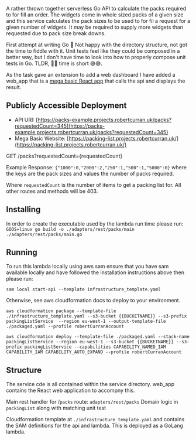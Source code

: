 A rather thrown together serverless Go API to calculate the packs required to for fill an order. The widgets come in whole sized packs of a 
given size and this service calculates the pack sizes to be used to for fil a request for a given number of widgets. It may be required to 
supply more widgets than requested due to pack size break downs.

First attempt at writing Go 🤔 Not happy with the directory structure, not got the time to fiddle with it. Unit tests feel like they could be composed in a better way, but I don't have time to look into how to properly compose unit tests in Go. TLDR, 🤷‍♂️ time is short 😅😅.

As the task gave an extension to add a web dashboard I have added a web_app that is a [mega basic React app](https://packing-list.projects.robertcurran.uk/) that calls the api and displays the result.

## Publicly Accessible Deployment
* API URI: [https://packs-example.projects.robertcurran.uk/packs?requestedCount=345](https://packs-example.projects.robertcurran.uk/packs?requestedCount=345)
* Mega Basic Website: [https://packing-list.projects.robertcurran.uk/](https://packing-list.projects.robertcurran.uk/)

GET /packs?requestedCount={requestedCount}

Example Response: `{"1000":0,"2000":2,"250":1,"500":1,"5000":0}`
where the keys are the pack sizes and values the number of packs required.

Where `requestedCount` is the number of items to get a packing list for. All other routes and methods will be 403.

## Installing
In order to create the executable used by the lambda run time please run:
`GOOS=linux go build -o ./adapters/rest/packs/main ./adapters/rest/packs/main.go`


## Running 

To run this lambda locally using aws sam ensure that you have sam available locally 
and have followed the installation instructions above then
please run:

`sam local start-api --template infrastructure_template.yaml`

Otherwise, see aws cloudformation docs to deploy to your environment.

```shell
aws cloudformation package --template-file ./infrastructure_template.yaml --s3-bucket {{BUCKETNAME}} --s3-prefix packingListService  --region eu-west-1 --output-template-file ./packaged.yaml --profile robertCurranAccount

aws cloudformation deploy --template-file ./packaged.yaml --stack-name packingListService --region eu-west-1 --s3-bucket {{BUCKETNAME}} --s3-prefix packingListService --capabilities CAPABILITY_NAMED_IAM CAPABILITY_IAM CAPABILITY_AUTO_EXPAND --profile robertCurranAccount

```

## Structure

The service cde is all contained within the service directory. web_app contains the React web application to accompny this.

Main rest handler for /`packs` route: `adapters/rest/packs`
Domain logic in  `packingList` along with matching unit test

Cloudformation template at `./infrastructure_template.yaml` and contains the SAM definitions for the api and lambda.
This is deployed as a GoLang lambda.

